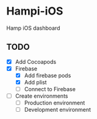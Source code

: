 # Hampi-iOS
Hamp iOS dashboard

## TODO
- [x] Add Cocoapods
- [x] Firebase
  - [x] Add firebase pods
  - [x] Add plist
  - [ ] Connect to Firebase
- [ ] Create environments
  - [ ] Production environment
  - [ ] Development environment
